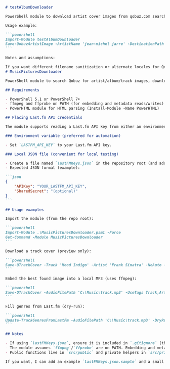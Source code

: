 ````markdown
# testAlbumDownloader

PowerShell module to download artist cover images from qobuz.com search pages.

Usage example:

```powershell
Import-Module testAlbumDownloader
Save-QobuzArtistImage -ArtistName 'jean-michel jarre' -DestinationPath C:\Temp -Verbose
```

Notes and assumptions:

If you want different filename sanitization or alternate locales for Qobuz, I can add options.
# MusicPicturesDownloader

PowerShell module to search Qobuz for artist/album/track images, download them, and optionally embed them into audio files using ffmpeg. The module also includes a helper to fetch top tags from Last.fm and write genres into audio files.

## Requirements

- PowerShell 5.1 or PowerShell 7+
- ffmpeg and ffprobe on PATH (for embedding and metadata reads/writes)
- PowerHTML module for HTML parsing (Install-Module -Name PowerHTML)

## Placing Last.fm API credentials

The module supports reading a Last.fm API key from either an environment variable or a local JSON file named `lastFMKeys.json` placed in the repository root (the module will also look up parent folders if needed).

### Environment variable (preferred for automation)

- Set `LASTFM_API_KEY` to your Last.fm API key.

### Local JSON file (convenient for local testing)

- Create a file named `lastFMKeys.json` in the repository root (and add it to `.gitignore` so it isn't committed).
- Expected JSON format (example):

```json
{
	"APIKey": "YOUR_LASTFM_API_KEY",
	"SharedSecret": "(optional)"
}
```

## Usage examples

Import the module (from the repo root):

```powershell
Import-Module .\MusicPicturesDownloader.psm1 -Force
Get-Command -Module MusicPicturesDownloader
```

Download a track cover (preview only):

```powershell
Save-QTrackCover -Track 'Mood Indigo' -Artist 'Frank Sinatra' -NoAuto -GenerateReport -MaxCandidates 5
```

Embed the best found image into a local MP3 (uses ffmpeg):

```powershell
Save-QTrackCover -AudioFilePath 'C:\Music\track.mp3' -UseTags Track,Artist -Embed
```

Fill genres from Last.fm (dry-run):

```powershell
Update-TrackGenresFromLastFm -AudioFilePath 'C:\Music\track.mp3' -DryRun -MaxTags 3
```

## Notes

- If using `lastFMKeys.json`, ensure it is included in `.gitignore` (the repo already contains a rule to ignore it). For CI or automation, use the `LASTFM_API_KEY` environment variable instead.
- The module assumes `ffmpeg`/`ffprobe` are on PATH. Embedding and metadata operations will fail otherwise.
- Public functions live in `src/public` and private helpers in `src/private` (one function per file). Filenames match function names.

If you want, I can add an example `lastFMKeys.json.sample` and a small `scripts/setup_env.ps1` that helps set the environment variable for local testing.
````
